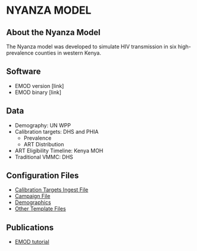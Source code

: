 # NYANZA MODEL

## About the Nyanza Model

The Nyanza model was developed to simulate HIV transmission in six high-prevalence counties in western Kenya.
## Software

* EMOD version [link]
* EMOD binary [link]

## Data

* Demography: UN WPP
* Calibration targets: DHS and PHIA
    * Prevalence
    * ART Distribution
* ART Eligibility Timeline: Kenya MOH
* Traditional VMMC: DHS

## Configuration Files

* [Calibration Targets Ingest File](Data/calibration_ingest_form_Nyanza.xlsm)
* [Campaign File](InputFiles/Templates/campaign_Nyanza_baseline_202301.json)
* [Demographics](InputFiles/Static/Demographics.json)
* [Other Template Files](InputFiles/Templates)

## Publications

* [EMOD tutorial](Tutorial/tutorial.md)